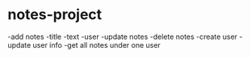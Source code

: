 # notes-project

-add notes
 -title
 -text
 -user
-update notes
-delete notes
-create user
-update user info
-get all notes under one user
